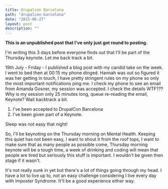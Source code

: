 ```yaml
---
title: Drupalcon Barcelona
path: "drupalcon-barcelona"
date: "2015-06-27"
layout: post
description: ""
---
```

**This is an unpublished post that I've only just got round to posting.**

I'm writing this 3 days before everyone finds out that I'll be part of the Thursday keynote. Let me back track a bit.

19th July - Friday - I published a blog post with my candid take on the week. I went to bed then at 00:15 my phone dinged. Hannah was out so figured it was her getting in touch, I have pretty stringent rules on my phone so only the most important notifications ping me. I check my phone to see an email from Amanda Gosner, my session was accepted. I check the details WTF??? Why is my session only 25 minutes long, queue re-reading the email, Keynote? Wait backtrack a bit.

1. I've been accepted to DrupalCon Barcelona
2. I've been given part of a Keynote.

Sleep was not easy that night!

So, I'll be keynoting on the Thursday morning on Mental Health. Keeping this quiet has not been easy, I want to shout it from the roof tops, I want to make sure that as many people as possible come, Thursday morning keynote will be a tough time, a week of drinking and coding will mean that people are tired but seriously this stuff is important. I wouldn't be given then stage if it wasn't.

It's not really sunk in yet but there's a lot of things going through my head. I have a lot to live up to, not an easy challenge considering I live every day with Imposter Syndrome. It'll be a good experience either way.
